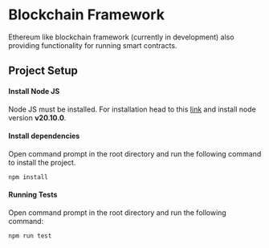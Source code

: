 # Blockchain Framework

Ethereum like blockchain framework (currently in development) also providing functionality for running smart contracts.

## Project Setup

#### Install Node JS

Node JS must be installed. For installation head to this [link](https://nodejs.org/en/download/) and install node version **v20.10.0**.

#### Install dependencies

Open command prompt in the root directory and run the following command to install the project.

```
npm install
```

#### Running Tests

Open command prompt in the root directory and run the following command:

```
npm run test
```
